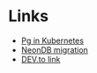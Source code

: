 # Links
- [Pg in Kubernetes](https://dev.to/sagyam/scaling-postgresql-with-kubernetes-dpf)
- [NeonDB migration](https://neon.com/blog/dev-from-heroku-to-neon)
- [DEV.to link](https://dev.to/devteam/evolving-our-infrastructure-why-we-moved-from-heroku-postgres-to-neon-1928)